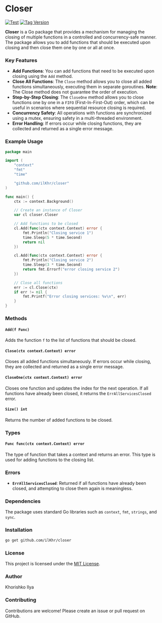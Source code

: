 # Closer
[![Test][github-actions-ci-image]][github-actions-ci-url]
[![Tag Version][tag-version-image]][tag-version-url]

**Closer** is a Go package that provides a mechanism for managing the closing of multiple functions in a controlled and concurrency-safe manner. The package allows you to add functions that should be executed upon closing and then close them one by one or all at once.

### Key Features

- **Add Functions**: You can add functions that need to be executed upon closing using the `Add` method.
- **Close All Functions**: The `Close` method allows you to close all added functions simultaneously, executing them in separate goroutines. **Note**: The Close method does not guarantee the order of execution.
- **Step-by-Step Closing**: The `CloseOne` method allows you to close functions one by one in a `FIFO` (First-In-First-Out) order, which can be useful in scenarios where sequential resource closing is required.
- **Concurrency Safety**: All operations with functions are synchronized using a mutex, ensuring safety in a multi-threaded environment.
- **Error Handling**: If errors occur while closing functions, they are collected and returned as a single error message.

### Example Usage

```go
package main

import (
	"context"
	"fmt"
	"time"

	"github.com/ilKhr/closer"
)

func main() {
	ctx := context.Background()

	// Create an instance of Closer
	var cl closer.Closer

	// Add functions to be closed
	cl.Add(func(ctx context.Context) error {
		fmt.Println("Closing service 1")
		time.Sleep(5 * time.Second)
		return nil
	})

	cl.Add(func(ctx context.Context) error {
		fmt.Println("Closing service 2")
		time.Sleep(3 * time.Second)
		return fmt.Errorf("error closing service 2")
	})

	// Close all functions
	err := cl.Close(ctx)
	if err != nil {
		fmt.Printf("Error closing services: %v\n", err)
	}
}
```

### Methods

#### `Add(f Func)`
Adds the function `f` to the list of functions that should be closed.

#### `Close(ctx context.Context) error`
Closes all added functions simultaneously. If errors occur while closing, they are collected and returned as a single error message.

#### `CloseOne(ctx context.Context) error`
Closes one function and updates the index for the next operation. If all functions have already been closed, it returns the `ErrAllServicesClosed` error.

#### `Size() int`
Returns the number of added functions to be closed.

### Types

#### `Func func(ctx context.Context) error`
The type of function that takes a context and returns an error. This type is used for adding functions to the closing list.

### Errors

- **`ErrAllServicesClosed`**: Returned if all functions have already been closed, and attempting to close them again is meaningless.

### Dependencies

The package uses standard Go libraries such as `context`, `fmt`, `strings`, and `sync`.

### Installation

```bash
go get github.com/ilKhr/closer
```

### License

This project is licensed under the [MIT License](LICENSE).

### Author

Khorishko Ilya

### Contributing

Contributions are welcome! Please create an issue or pull request on GitHub.


[github-actions-ci-image]: https://badgen.net/github/checks/ilKhr/closer/main
[github-actions-ci-url]: https://github.com/ilKhr/closer/actions/workflows/test.yml
[tag-version-image]: https://badgen.net/github/tag/ilKhr/closer
[tag-version-url]: https://badgen.net/github/tag/ilKhr/closer
